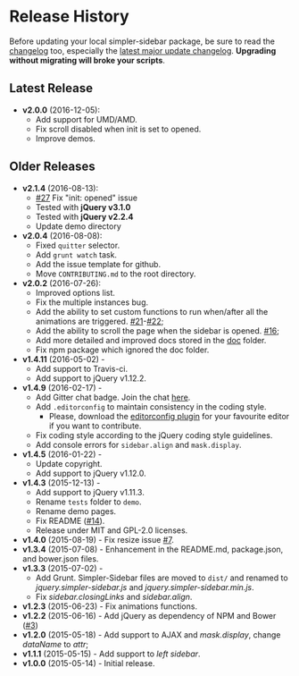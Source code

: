 # Release History

Before updating your local simpler-sidebar package, be sure to read the [changelog](https://github.com/simple-sidebar/simpler-sidebar/blob/master/doc/changelogs) too, especially the [latest major update changelog](https://github.com/simple-sidebar/simpler-sidebar/blob/master/doc/changelogs/v2.0.2.md). **Upgrading without migrating will broke your scripts**.

## Latest Release
* **v2.0.0** (2016-12-05):
  * Add support for UMD/AMD.
  * Fix scroll disabled when init is set to opened.
  * Improve demos.

## Older Releases
* **v2.1.4** (2016-08-13):
  * [#27](https://github.com/simple-sidebar/simpler-sidebar/issues/27) Fix "init: opened" issue
  * Tested with **jQuery v3.1.0**
  * Tested with **jQuery v2.2.4**
  * Update demo directory
* **v2.0.4** (2016-08-08):
  * Fixed `quitter` selector.
  * Add `grunt watch` task.
  * Add the issue template for github.
  * Move `CONTRIBUTING.md` to the root directory.
* **v2.0.2** (2016-07-26):
  * Improved options list.
  * Fix the multiple instances bug.
  * Add the ability to set custom functions to run when/after all the animations are triggered. [#21](https://github.com/simple-sidebar/simpler-sidebar/issues/21)-[#22](https://github.com/simple-sidebar/simpler-sidebar/pull/22);
  * Add the ability to scroll the page when the sidebar is opened. [#16](https://github.com/simple-sidebar/simpler-sidebar/issues/16);
  * Add more detailed and improved docs stored in the [doc](https://github.com/simple-sidebar/simpler-sidebar/tree/master/doc) folder.
  * Fix npm package which ignored the doc folder.
* **v1.4.11** (2016-05-02) -
  * Add support to Travis-ci.
  * Add support to jQuery v1.12.2.
* **v1.4.9** (2016-02-17) -
  * Add Gitter chat badge. Join the chat [here](https://gitter.im/dcdeiv/simpler-sidebar).
  * Add `.editorconfig` to maintain consistency in the coding style.
    * Please, download the [editorconfig plugin](http://editorconfig.org/#download) for your favourite editor if you want to contribute.
  * Fix coding style according to the jQuery coding style guidelines.
  * Add console errors for `sidebar.align` and `mask.display`.
* **v1.4.5** (2016-01-22) -
  * Update copyright.
  * Add support to jQuery v1.12.0.
* **v1.4.3** (2015-12-13) -
  * Add support to jQuery v1.11.3.
  * Rename `tests` folder to `demo`.
  * Rename demo pages.
  * Fix README ([#14](https://github.com/dcdeiv/simpler-sidebar/issues/14)).
  * Release under MIT and GPL-2.0 licenses.
* **v1.4.0** (2015-08-19) - Fix resize issue [#7](https://github.com/dcdeiv/simpler-sidebar/issues/7).
* **v1.3.4** (2015-07-08) - Enhancement in the README.md, package.json, and bower.json files.
* **v1.3.3** (2015-07-02) -
  * Add Grunt. Simpler-Sidebar files are moved to `dist/` and renamed to *jquery.simpler-sidebar.js* and *jquery.simpler-sidebar.min.js*.
  * Fix *sidebar.closingLinks* and *sidebar.align*.
* **v1.2.3** (2015-06-23) - Fix animations functions.
* **v1.2.2** (2015-06-16) - Add jQuery as dependency of NPM and Bower ([#3](https://github.com/dcdeiv/simpler-sidebar/pull/3))
* **v1.2.0** (2015-05-18) - Add support to AJAX and *mask.display*, change *dataName* to *attr*;
* **v1.1.1** (2015-05-15) - Add support to *left sidebar*.
* **v1.0.0** (2015-05-14) - Initial release.
